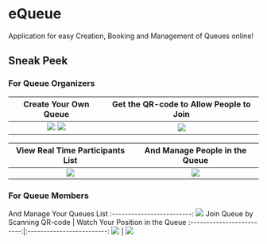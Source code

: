 # eQueue
Application for easy Creation, Booking and Management of Queues online!

## Sneak Peek
### For Queue Organizers
Create Your Own Queue  |  Get the QR-code to Allow People to Join
:---------------------------:|:-------------------------:
![](https://d.radikal.ru/d00/2010/98/2b829b7f250d.png) ![](https://c.radikal.ru/c26/2010/50/f3c6c550c8c9.png) | ![](https://d.radikal.ru/d10/2010/29/440fdee15846.png)

View Real Time Participants List           |  And Manage People in the Queue
:-------------------------:|:-------------------------:
![](https://a.radikal.ru/a32/2010/af/37f1ced97ed2.png) | ![](https://b.radikal.ru/b25/2010/c2/ea56e1e984ba.png)

### For Queue Members
And Manage Your Queues List
:-------------------------:
![](https://d.radikal.ru/d23/2010/56/757117335963.png)
Join Queue by Scanning QR-code         |  Watch Your Position in the Queue
:-------------------------:|:-------------------------:
![](https://a.radikal.ru/a38/2010/74/a4bf72733a88.png) | ![](https://c.radikal.ru/c28/2010/ff/a672179a005b.png)

